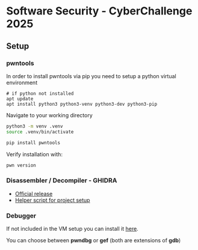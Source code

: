 # Software Security - CyberChallenge 2025

## Setup

### pwntools
In order to install pwntools via pip you need to setup a python virtual environment

```
# if python not installed
apt update
apt install python3 python3-venv python3-dev python3-pip
```
Navigate to your working directory

```bash
python3 -m venv .venv
source .venv/bin/activate
```

```bash
pip install pwntools
```

Verify installation with:

```bash
pwn version
```

### Disassembler / Decompiler - **GHIDRA**
- [Official release](https://github.com/NationalSecurityAgency/ghidra/releases/tag/Ghidra_11.3.1_build)
- [Helper script for project setup](ghidra.py)

### Debugger
If not included in the VM setup you can install it [here](https://infosecwriteups.com/pwndbg-gef-peda-one-for-all-and-all-for-one-714d71bf36b8).

You can choose between **pwndbg** or **gef** (both are extensions of **gdb**)



